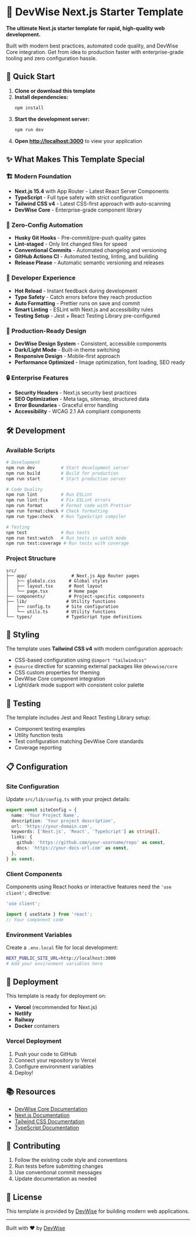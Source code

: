 # 🚀 DevWise Next.js Starter Template

**The ultimate Next.js starter template for rapid, high-quality web development.**

Built with modern best practices, automated code quality, and DevWise Core integration. Get from idea to production faster with enterprise-grade tooling and zero configuration hassle.

## 🚀 Quick Start

1. **Clone or download this template**
2. **Install dependencies:**
   ```bash
   npm install
   ```
3. **Start the development server:**
   ```bash
   npm run dev
   ```
4. **Open [http://localhost:3000](http://localhost:3000)** to view your application

## ✨ What Makes This Template Special

### 🏗️ **Modern Foundation**
- **Next.js 15.4** with App Router - Latest React Server Components
- **TypeScript** - Full type safety with strict configuration
- **Tailwind CSS v4** - Latest CSS-first approach with auto-scanning
- **DevWise Core** - Enterprise-grade component library

### 🤖 **Zero-Config Automation**
- **Husky Git Hooks** - Pre-commit/pre-push quality gates
- **Lint-staged** - Only lint changed files for speed
- **Conventional Commits** - Automated changelog and versioning
- **GitHub Actions CI** - Automated testing, linting, and building
- **Release Please** - Automatic semantic versioning and releases

### 🎯 **Developer Experience**
- **Hot Reload** - Instant feedback during development
- **Type Safety** - Catch errors before they reach production
- **Auto Formatting** - Prettier runs on save and commit
- **Smart Linting** - ESLint with Next.js and accessibility rules
- **Testing Setup** - Jest + React Testing Library pre-configured

### 🎨 **Production-Ready Design**
- **DevWise Design System** - Consistent, accessible components
- **Dark/Light Mode** - Built-in theme switching
- **Responsive Design** - Mobile-first approach
- **Performance Optimized** - Image optimization, font loading, SEO ready

### 🔒 **Enterprise Features**
- **Security Headers** - Next.js security best practices
- **SEO Optimization** - Meta tags, sitemap, structured data
- **Error Boundaries** - Graceful error handling
- **Accessibility** - WCAG 2.1 AA compliant components

## 🛠️ Development

### Available Scripts

```bash
# Development
npm run dev          # Start development server
npm run build        # Build for production
npm run start        # Start production server

# Code Quality
npm run lint         # Run ESLint
npm run lint:fix     # Fix ESLint errors
npm run format       # Format code with Prettier
npm run format:check # Check formatting
npm run type:check   # Run TypeScript compiler

# Testing
npm test             # Run tests
npm run test:watch   # Run tests in watch mode
npm run test:coverage # Run tests with coverage
```

### Project Structure

```
src/
├── app/                 # Next.js App Router pages
│   ├── globals.css     # Global styles
│   ├── layout.tsx      # Root layout
│   └── page.tsx        # Home page
├── components/         # Project-specific components
├── lib/               # Utility functions
│   ├── config.ts      # Site configuration
│   └── utils.ts       # Utility functions
└── types/             # TypeScript type definitions
```

## 🎨 Styling

The template uses **Tailwind CSS v4** with modern configuration approach:

- CSS-based configuration using `@import "tailwindcss"`
- `@source` directive for scanning external packages like `@devwise/core`
- CSS custom properties for theming
- DevWise Core component integration
- Light/dark mode support with consistent color palette

## 🧪 Testing

The template includes Jest and React Testing Library setup:

- Component testing examples
- Utility function tests
- Test configuration matching DevWise Core standards
- Coverage reporting

## 📋 Configuration

### Site Configuration

Update `src/lib/config.ts` with your project details:

```typescript
export const siteConfig = {
  name: 'Your Project Name',
  description: 'Your project description',
  url: 'https://your-domain.com',
  keywords: ['Next.js', 'React', 'TypeScript'] as string[],
  links: {
    github: 'https://github.com/your-username/repo' as const,
    docs: 'https://your-docs-url.com' as const,
  },
} as const;
```

### Client Components

Components using React hooks or interactive features need the `'use client';` directive:

```typescript
'use client';

import { useState } from 'react';
// Your component code
```

### Environment Variables

Create a `.env.local` file for local development:

```bash
NEXT_PUBLIC_SITE_URL=http://localhost:3000
# Add your environment variables here
```

## 🚢 Deployment

This template is ready for deployment on:

- **Vercel** (recommended for Next.js)
- **Netlify**
- **Railway**
- **Docker** containers

### Vercel Deployment

1. Push your code to GitHub
2. Connect your repository to Vercel
3. Configure environment variables
4. Deploy!

## 📚 Resources

- [DevWise Core Documentation](https://devwise.co.uk/core/docs)
- [Next.js Documentation](https://nextjs.org/docs)
- [Tailwind CSS Documentation](https://tailwindcss.com/docs)
- [TypeScript Documentation](https://www.typescriptlang.org/docs)

## 🤝 Contributing

1. Follow the existing code style and conventions
2. Run tests before submitting changes
3. Use conventional commit messages
4. Update documentation as needed

## 📄 License

This template is provided by [DevWise](https://devwise.co.uk) for building modern web applications.

---

Built with ❤️ by [DevWise](https://devwise.co.uk)
